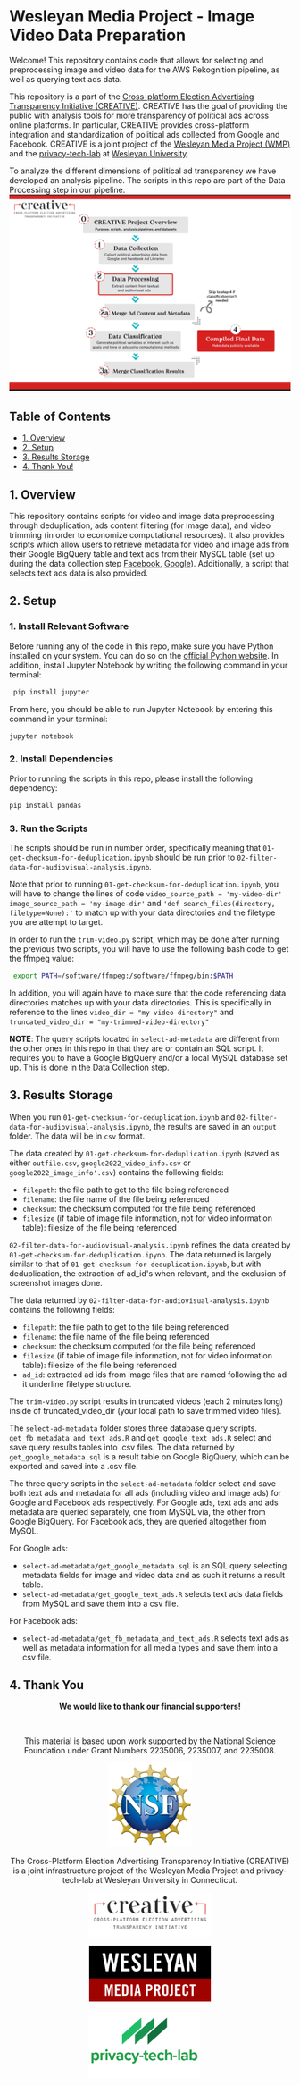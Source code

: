 # Wesleyan Media Project - Image Video Data Preparation

Welcome! This repository contains code that allows for selecting and preprocessing image and video data for the AWS Rekognition pipeline, as well as querying text ads data.

This repository is a part of the [Cross-platform Election Advertising Transparency Initiative (CREATIVE)](https://www.creativewmp.com/). CREATIVE has the goal of providing the public with analysis tools for more transparency of political ads across online platforms. In particular, CREATIVE provides cross-platform integration and standardization of political ads collected from Google and Facebook. CREATIVE is a joint project of the [Wesleyan Media Project (WMP)](https://mediaproject.wesleyan.edu/) and the [privacy-tech-lab](https://privacytechlab.org/) at [Wesleyan University](https://www.wesleyan.edu).

To analyze the different dimensions of political ad transparency we have developed an analysis pipeline. The scripts in this repo are part of the Data Processing step in our pipeline.
![A picture of the pipeline diagram](CREATIVE_step2_032524.png)

## Table of Contents

- [1. Overview](#1-overview)
- [2. Setup](#2-setup)
- [3. Results Storage](#3-results-storage)
- [4. Thank You!](#4-thank-you)

## 1. Overview

This repository contains scripts for video and image data preprocessing through deduplication, ads content filtering (for image data), and video trimming (in order to economize computational resources). It also provides scripts which allow users to retrieve metadata for video and image ads from their Google BigQuery table and text ads from their MySQL table (set up during the data collection step [Facebook](https://github.com/Wesleyan-Media-Project/fb_agg_reports_import/tree/main), [Google](https://github.com/Wesleyan-Media-Project/google_ads_archive)). Additionally, a script that selects text ads data is also provided.

## 2. Setup

### 1. Install Relevant Software

Before running any of the code in this repo, make sure you have Python installed on your system. You can do so on the [official Python website](https://www.python.org/downloads/). In addition, install Jupyter Notebook by writing the following command in your terminal:

```bash
 pip install jupyter
```

From here, you should be able to run Jupyter Notebook by entering this command in your terminal:

```bash
jupyter notebook
```

### 2. Install Dependencies

Prior to running the scripts in this repo, please install the following dependency:

```bash
pip install pandas
```

### 3. Run the Scripts

The scripts should be run in number order, specifically meaning that `01-get-checksum-for-deduplication.ipynb` should be run prior to `02-filter-data-for-audiovisual-analysis.ipynb`.

Note that prior to running `01-get-checksum-for-deduplication.ipynb`, you will have to change the lines of code `video_source_path = 'my-video-dir' image_source_path = 'my-image-dir'` and `'def search_files(directory, filetype=None):'` to match up with your data directories and the filetype you are attempt to target.

In order to run the `trim-video.py` script, which may be done after running the previous two scripts, you will have to use the following bash code to get the ffmpeg value:

```bash
 export PATH=/software/ffmpeg:/software/ffmpeg/bin:$PATH
```

In addition, you will again have to make sure that the code referencing data directories matches up with your data directories. This is specifically in reference to the lines `video_dir = "my-video-directory"` and `truncated_video_dir = "my-trimmed-video-directory"`

**NOTE**: The query scripts located in `select-ad-metadata` are different from the other ones in this repo in that they are or contain an SQL script. It requires you to have a Google BigQuery and/or a local MySQL database set up. This is done in the Data Collection step.

## 3. Results Storage

When you run `01-get-checksum-for-deduplication.ipynb` and `02-filter-data-for-audiovisual-analysis.ipynb`, the results are saved in an `output` folder. The data will be in `csv` format.

The data created by `01-get-checksum-for-deduplication.ipynb` (saved as either `outfile.csv`, `google2022_video_info.csv` or `google2022_image_info'.csv`) contains the following fields: <br>

- `filepath`: the file path to get to the file being referenced <br>
- `filename`: the file name of the file being referenced <br>
- `checksum`: the checksum computed for the file being referenced <br>
- `filesize` (if table of image file information, not for video information table): filesize of the file being referenced

`02-filter-data-for-audiovisual-analysis.ipynb` refines the data created by `01-get-checksum-for-deduplication.ipynb`. The data returned is largely similar to that of `01-get-checksum-for-deduplication.ipynb`, but with deduplication, the extraction of ad_id's when relevant, and the exclusion of screenshot images done.

The data returned by `02-filter-data-for-audiovisual-analysis.ipynb` contains the following fields: <br>

- `filepath`: the file path to get to the file being referenced <br>
- `filename`: the file name of the file being referenced <br>
- `checksum`: the checksum computed for the file being referenced <br>
- `filesize` (if table of image file information, not for video information table): filesize of the file being referenced <br>
- `ad_id`: extracted ad ids from image files that are named following the ad it underline filetype structure.

The `trim-video.py` script results in truncated videos (each 2 minutes long) inside of truncated_video_dir (your local path to save trimmed video files).

The `select-ad-metadata` folder stores three database query scripts. `get_fb_metadata_and_text_ads.R` and `get_google_text_ads.R` select and save query results tables into .csv files. The data returned by `get_google_metadata.sql` is a result table on Google BigQuery, which can be exported and saved into a .csv file.

The three query scripts in the `select-ad-metadata` folder select and save both text ads and metadata for all ads (including video and image ads) for Google and Facebook ads respectively. For Google ads, text ads and ads metadata are queried separately, one from MySQL via, the other from Google BigQuery. For Facebook ads, they are queried altogether from MySQL.

For Google ads:

- `select-ad-metadata/get_google_metadata.sql` is an SQL query selecting metadata fields for image and video data and as such it returns a result table.
- `select-ad-metadata/get_google_text_ads.R` selects text ads data fields from MySQL and save them into a csv file.

For Facebook ads:

- `select-ad-metadata/get_fb_metadata_and_text_ads.R` selects text ads as well as metadata information for all media types and save them into a csv file.

## 4. Thank You

<p align="center"><strong>We would like to thank our financial supporters!</strong></p><br>

<p align="center">This material is based upon work supported by the National Science Foundation under Grant Numbers 2235006, 2235007, and 2235008.</p>

<p align="center" style="display: flex; justify-content: center; align-items: center;">
  <a href="https://www.nsf.gov/awardsearch/showAward?AWD_ID=2235006">
    <img class="img-fluid" src="nsf.png" height="150px" alt="National Science Foundation Logo">
  </a>
</p>

<p align="center">The Cross-Platform Election Advertising Transparency Initiative (CREATIVE) is a joint infrastructure project of the Wesleyan Media Project and privacy-tech-lab at Wesleyan University in Connecticut.

<p align="center" style="display: flex; justify-content: center; align-items: center;">
  <a href="https://www.creativewmp.com/">
    <img class="img-fluid" src="CREATIVE_logo.png"  width="220px" alt="CREATIVE Logo">
  </a>
</p>

<p align="center" style="display: flex; justify-content: center; align-items: center;">
  <a href="https://mediaproject.wesleyan.edu/">
    <img src="wmp-logo.png" width="218px" height="100px" alt="Wesleyan Media Project logo">
  </a>
</p>

<p align="center" style="display: flex; justify-content: center; align-items: center;">
  <a href="https://privacytechlab.org/" style="margin-right: 20px;">
    <img src="./plt_logo.png" width="200px" alt="privacy-tech-lab logo">
  </a>
